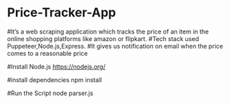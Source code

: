 # Price-Tracker-App

#It’s a web scraping application which tracks the price of an item in the online shopping platforms like amazon or flipkart. 
#Tech stack used Puppeteer,Node.js,Express. 
#It gives us notification on email when the price comes to a reasonable price


#Install Node.js
https://nodejs.org/

#install dependencies
npm install

#Run the Script
node parser.js
